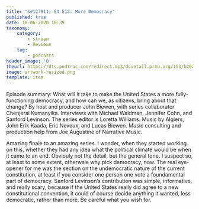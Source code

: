```yaml
---
title: "&#127911; S4 E12: More Democracy"
published: true
date: 18-06-2020 10:39
taxonomy:
    category:
        - stream
        - Reviews
    tag:
        - podcasts
header_image: '0'
theurl: https://dts.podtrac.com/redirect.mp3/dovetail.prxu.org/153/b20aecf1-0051-42e0-9db6-8f1e22d11112/S4E12_PartA.mp3
image: artwork-resized.png
template: item
--- 
```

Episode summary: What will it take to make the United States a more fully-functioning democracy, and how can we, as citizens, bring about that change? By host and producer John Biewen, with series collaborator Chenjerai Kumanyika. Interviews with Michael Waldman, Jennifer Cohn, and Sanford Levinson. The series editor is Loretta Williams. Music by Algiers, John Erik Kaada, Eric Neveux, and Lucas Biewen. Music consulting and production help from Joe Augustine of Narrative Music.

Amazing finale to an amazing series. I wonder, when they started working on this, whether they had any idea what the political climate would be when it came to an end. Obviouly not the detail, but the general tone. I suspect so, at least to some extent, otherwsie why pick democracy, now. The real eye-opener for me was the section on the undemocratic nature of the current constitution, at least if you consider one person one vote a foundamental part of democracy. Sanford Levinson’s contribution was simple, informative, and really scary, because if the United States really did agree to a new constitutional convention, it could of course decide anything it wanted, less democratic, rather than more. Be careful what you wish for.
